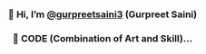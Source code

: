 <div align="center">

### 👋 Hi, I’m [@gurpreetsaini3](https://github.com/gurpreetsaini3) (Gurpreet Saini)
### 🌱 CODE (Combination of Art and Skill)...

</div>

<!---
gurpreetsaini3/gurpreetsaini3 is a ✨ special ✨ repository because its `README.md` (this file) appears on your GitHub profile.
You can click the Preview link to take a look at your changes.
--->
